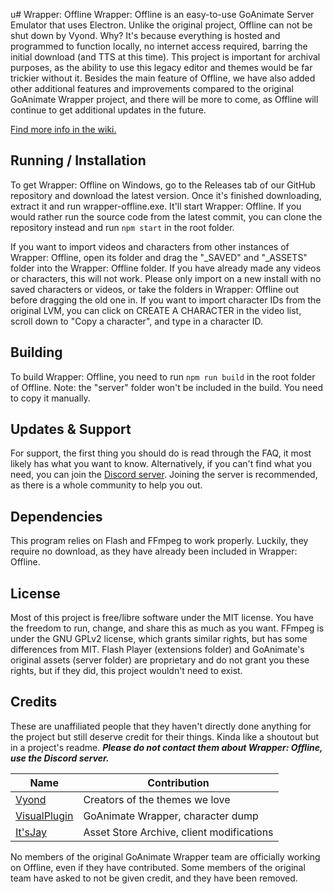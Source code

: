 u# Wrapper: Offline
Wrapper: Offline is an easy-to-use GoAnimate Server Emulator that uses Electron. Unlike the original project, Offline can not be shut down by Vyond. Why? It's because everything is hosted and programmed to function locally, no internet access required, barring the initial download (and TTS at this time). This project is important for archival purposes, as the ability to use this legacy editor and themes would be far trickier without it. Besides the main feature of Offline, we have also added other additional features and improvements compared to the original GoAnimate Wrapper project, and there will be more to come, as Offline will continue to get additional updates in the future.

[Find more info in the wiki.](https://github.com/Wrapper-Offline/Wrapper-Offline/wiki)

## Running / Installation
To get Wrapper: Offline on Windows, go to the Releases tab of our GitHub repository and download the latest version. Once it's finished downloading, extract it and run wrapper-offline.exe. It'll start Wrapper: Offline. If you would rather run the source code from the latest commit, you can clone the repository instead and run `npm start` in the root folder.

If you want to import videos and characters from other instances of Wrapper: Offline, open its folder and drag the "_SAVED" and "_ASSETS" folder into the Wrapper: Offline folder. If you have already made any videos or characters, this will not work. Please only import on a new install with no saved characters or videos, or take the folders in Wrapper: Offline out before dragging the old one in. If you want to import character IDs from the original LVM, you can click on CREATE A CHARACTER in the video list, scroll down to "Copy a character", and type in a character ID.

## Building
To build Wrapper: Offline, you need to run `npm run build` in the root folder of Offline. Note: the "server" folder won't be included in the build. You need to copy it manually.

## Updates & Support
For support, the first thing you should do is read through the FAQ, it most likely has what you want to know. Alternatively, if you can't find what you need, you can join the [Discord server](https://discord.gg/Kf7BzSw). Joining the server is recommended, as there is a whole community to help you out.

## Dependencies
This program relies on Flash and FFmpeg to work properly. Luckily, they require no download, as they have already been included in Wrapper: Offline.

## License
Most of this project is free/libre software under the MIT license. You have the freedom to run, change, and share this as much as you want.
FFmpeg is under the GNU GPLv2 license, which grants similar rights, but has some differences from MIT. Flash Player (extensions folder) and GoAnimate's original assets (server folder) are proprietary and do not grant you these rights, but if they did, this project wouldn't need to exist.

## Credits
These are unaffiliated people that they haven't directly done anything for the project but still deserve credit for their things. Kinda like a shoutout but in a project's readme. ***Please do not contact them about Wrapper: Offline, use the Discord server.***

Name | Contribution
---- | ----
[Vyond](https://vyond.com) | Creators of the themes we love
[VisualPlugin](https://github.com/Windows81) | GoAnimate Wrapper, character dump
[It'sJay](https://github.com/PoleyMagik) | Asset Store Archive, client modifications

No members of the original GoAnimate Wrapper team are officially working on Offline, even if they have contributed. Some members of the original team have asked to not be given credit, and they have been removed.
